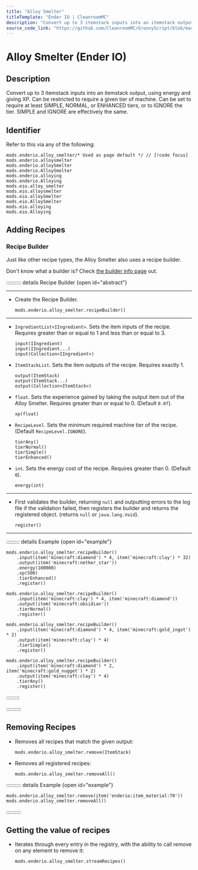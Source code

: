 ```yaml
---
title: "Alloy Smelter"
titleTemplate: "Ender IO | CleanroomMC"
description: "Convert up to 3 itemstack inputs into an itemstack output, using energy and giving XP. Can be restricted to require a given tier of machine. Can be set to require at least SIMPLE, NORMAL, or ENHANCED tiers, or to IGNORE the tier. SIMPLE and IGNORE are effectively the same."
source_code_link: "https://github.com/CleanroomMC/GroovyScript/blob/master/src/main/java/com/cleanroommc/groovyscript/compat/mods/enderio/AlloySmelter.java"
---
```


# Alloy Smelter (Ender IO)

## Description

Convert up to 3 itemstack inputs into an itemstack output, using energy and giving XP. Can be restricted to require a given tier of machine. Can be set to require at least SIMPLE, NORMAL, or ENHANCED tiers, or to IGNORE the tier. SIMPLE and IGNORE are effectively the same.

## Identifier

Refer to this via any of the following:

```groovy:no-line-numbers {1}
mods.enderio.alloy_smelter/* Used as page default */ // [!code focus]
mods.enderio.alloysmelter
mods.enderio.alloySmelter
mods.enderio.AlloySmelter
mods.enderio.alloying
mods.enderio.Alloying
mods.eio.alloy_smelter
mods.eio.alloysmelter
mods.eio.alloySmelter
mods.eio.AlloySmelter
mods.eio.alloying
mods.eio.Alloying
```


## Adding Recipes

### Recipe Builder

Just like other recipe types, the Alloy Smelter also uses a recipe builder.

Don't know what a builder is? Check [the builder info page](../../getting_started/builder.md) out.

:::::::::: details Recipe Builder {open id="abstract"}

---

- Create the Recipe Builder.

    ```groovy:no-line-numbers
    mods.enderio.alloy_smelter.recipeBuilder()
    ```

---

- `IngredientList<IIngredient>`. Sets the item inputs of the recipe. Requires greater than or equal to 1 and less than or equal to 3.

    ```groovy:no-line-numbers
    input(IIngredient)
    input(IIngredient...)
    input(Collection<IIngredient>)
    ```

- `ItemStackList`. Sets the item outputs of the recipe. Requires exactly 1.

    ```groovy:no-line-numbers
    output(ItemStack)
    output(ItemStack...)
    output(Collection<ItemStack>)
    ```

- `float`. Sets the experience gained by taking the output item out of the Alloy Smelter. Requires greater than or equal to 0. (Default `0.0f`).

    ```groovy:no-line-numbers
    xp(float)
    ```

- `RecipeLevel`. Sets the minimum required machine tier of the recipe. (Default `RecipeLevel.IGNORE`).

    ```groovy:no-line-numbers
    tierAny()
    tierNormal()
    tierSimple()
    tierEnhanced()
    ```

- `int`. Sets the energy cost of the recipe. Requires greater than 0. (Default `0`).

    ```groovy:no-line-numbers
    energy(int)
    ```

---

- First validates the builder, returning `null` and outputting errors to the log file if the validation failed, then registers the builder and returns the registered object. (returns `null` or `java.lang.Void`).

    ```groovy:no-line-numbers
    register()
    ```

---

::::::::: details Example {open id="example"}
```groovy:no-line-numbers
mods.enderio.alloy_smelter.recipeBuilder()
    .input(item('minecraft:diamond') * 4, item('minecraft:clay') * 32)
    .output(item('minecraft:nether_star'))
    .energy(100000)
    .xp(500)
    .tierEnhanced()
    .register()

mods.enderio.alloy_smelter.recipeBuilder()
    .input(item('minecraft:clay') * 4, item('minecraft:diamond'))
    .output(item('minecraft:obsidian'))
    .tierNormal()
    .register()

mods.enderio.alloy_smelter.recipeBuilder()
    .input(item('minecraft:diamond') * 4, item('minecraft:gold_ingot') * 2)
    .output(item('minecraft:clay') * 4)
    .tierSimple()
    .register()

mods.enderio.alloy_smelter.recipeBuilder()
    .input(item('minecraft:diamond') * 2, item('minecraft:gold_nugget') * 2)
    .output(item('minecraft:clay') * 4)
    .tierAny()
    .register()
```

:::::::::

::::::::::

## Removing Recipes

- Removes all recipes that match the given output:

    ```groovy:no-line-numbers
    mods.enderio.alloy_smelter.remove(ItemStack)
    ```

- Removes all registered recipes:

    ```groovy:no-line-numbers
    mods.enderio.alloy_smelter.removeAll()
    ```

:::::::::: details Example {open id="example"}
```groovy:no-line-numbers
mods.enderio.alloy_smelter.remove(item('enderio:item_material:70'))
mods.enderio.alloy_smelter.removeAll()
```

::::::::::

## Getting the value of recipes

- Iterates through every entry in the registry, with the ability to call remove on any element to remove it:

    ```groovy:no-line-numbers
    mods.enderio.alloy_smelter.streamRecipes()
    ```
